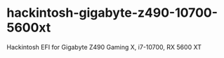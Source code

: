 # hackintosh-gigabyte-z490-10700-5600xt
Hackintosh EFI for Gigabyte Z490 Gaming X, i7-10700, RX 5600 XT

